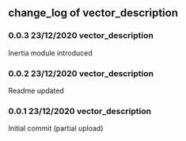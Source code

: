 ## change_log of vector_description

### 0.0.3 23/12/2020 vector_description
Inertia module introduced

### 0.0.2 23/12/2020 vector_description
Readme updated

### 0.0.1 23/12/2020 vector_description
Initial commit (partial upload)